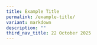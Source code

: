 ```yaml
---
title: Example Title
permalink: /example-title/
variant: markdown
description: ""
third_nav_title: 22 October 2025
---
```

